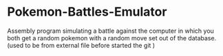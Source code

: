 # Pokemon-Battles-Emulator
Assembly program simulating a battle against the computer in which you both get a random pokemon with a random move set out of the database.(used to be from external file before started the git )
